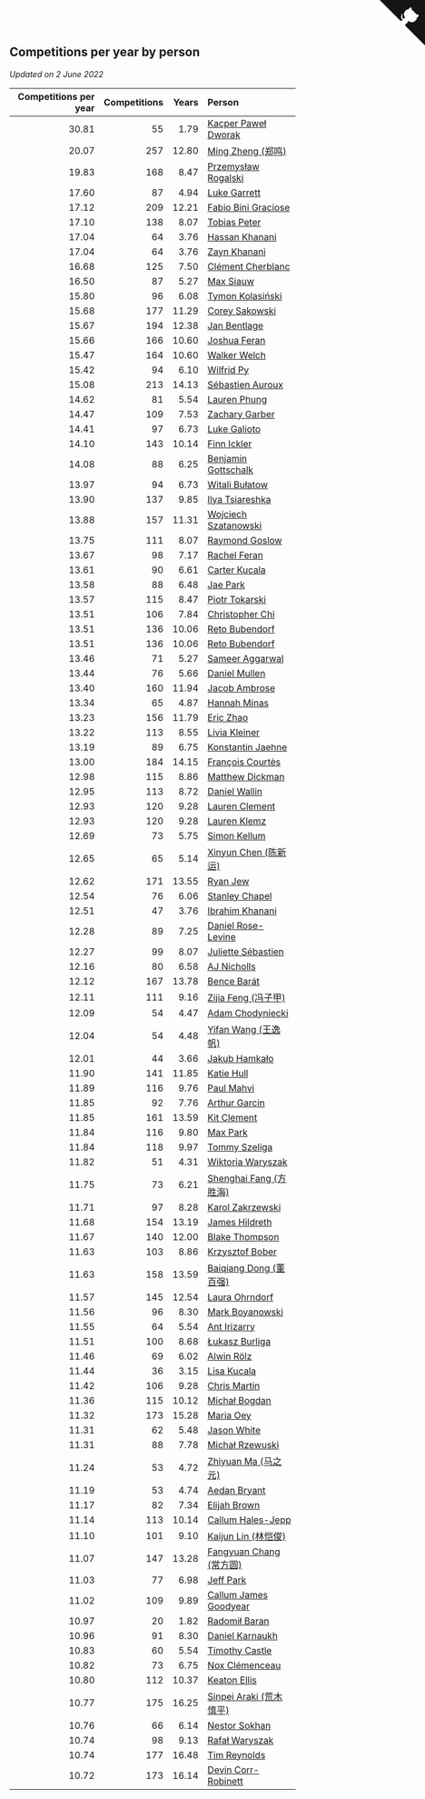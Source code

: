 ## Competitions per year by person

*Updated on  2 June 2022*

| Competitions per year | Competitions | Years | Person |
| ---: | ---: | ---: | :--- |
| 30.81 | 55 | 1.79 | [Kacper Paweł Dworak](https://www.worldcubeassociation.org/persons/2020DWOR01) |
| 20.07 | 257 | 12.80 | [Ming Zheng (郑鸣)](https://www.worldcubeassociation.org/persons/2009ZHEN11) |
| 19.83 | 168 | 8.47 | [Przemysław Rogalski](https://www.worldcubeassociation.org/persons/2013ROGA02) |
| 17.60 | 87 | 4.94 | [Luke Garrett](https://www.worldcubeassociation.org/persons/2017GARR05) |
| 17.12 | 209 | 12.21 | [Fabio Bini Graciose](https://www.worldcubeassociation.org/persons/2010GRAC02) |
| 17.10 | 138 | 8.07 | [Tobias Peter](https://www.worldcubeassociation.org/persons/2014PETE03) |
| 17.04 | 64 | 3.76 | [Hassan Khanani](https://www.worldcubeassociation.org/persons/2018KHAN26) |
| 17.04 | 64 | 3.76 | [Zayn Khanani](https://www.worldcubeassociation.org/persons/2018KHAN28) |
| 16.68 | 125 | 7.50 | [Clément Cherblanc](https://www.worldcubeassociation.org/persons/2014CHER05) |
| 16.50 | 87 | 5.27 | [Max Siauw](https://www.worldcubeassociation.org/persons/2017SIAU02) |
| 15.80 | 96 | 6.08 | [Tymon Kolasiński](https://www.worldcubeassociation.org/persons/2016KOLA02) |
| 15.68 | 177 | 11.29 | [Corey Sakowski](https://www.worldcubeassociation.org/persons/2011SAKO01) |
| 15.67 | 194 | 12.38 | [Jan Bentlage](https://www.worldcubeassociation.org/persons/2010BENT01) |
| 15.66 | 166 | 10.60 | [Joshua Feran](https://www.worldcubeassociation.org/persons/2011FERA01) |
| 15.47 | 164 | 10.60 | [Walker Welch](https://www.worldcubeassociation.org/persons/2011WELC01) |
| 15.42 | 94 | 6.10 | [Wilfrid Py](https://www.worldcubeassociation.org/persons/2016PYWI01) |
| 15.08 | 213 | 14.13 | [Sébastien Auroux](https://www.worldcubeassociation.org/persons/2008AURO01) |
| 14.62 | 81 | 5.54 | [Lauren Phung](https://www.worldcubeassociation.org/persons/2016PHUN02) |
| 14.47 | 109 | 7.53 | [Zachary Garber](https://www.worldcubeassociation.org/persons/2014GARB01) |
| 14.41 | 97 | 6.73 | [Luke Galioto](https://www.worldcubeassociation.org/persons/2015GALI02) |
| 14.10 | 143 | 10.14 | [Finn Ickler](https://www.worldcubeassociation.org/persons/2012ICKL01) |
| 14.08 | 88 | 6.25 | [Benjamin Gottschalk](https://www.worldcubeassociation.org/persons/2016GOTT01) |
| 13.97 | 94 | 6.73 | [Witali Bułatow](https://www.worldcubeassociation.org/persons/2015BUAT01) |
| 13.90 | 137 | 9.85 | [Ilya Tsiareshka](https://www.worldcubeassociation.org/persons/2012TERE01) |
| 13.88 | 157 | 11.31 | [Wojciech Szatanowski](https://www.worldcubeassociation.org/persons/2011SZAT01) |
| 13.75 | 111 | 8.07 | [Raymond Goslow](https://www.worldcubeassociation.org/persons/2014GOSL01) |
| 13.67 | 98 | 7.17 | [Rachel Feran](https://www.worldcubeassociation.org/persons/2015FERA01) |
| 13.61 | 90 | 6.61 | [Carter Kucala](https://www.worldcubeassociation.org/persons/2015KUCA01) |
| 13.58 | 88 | 6.48 | [Jae Park](https://www.worldcubeassociation.org/persons/2015PARK24) |
| 13.57 | 115 | 8.47 | [Piotr Tokarski](https://www.worldcubeassociation.org/persons/2013TOKA01) |
| 13.51 | 106 | 7.84 | [Christopher Chi](https://www.worldcubeassociation.org/persons/2014CHIC01) |
| 13.51 | 136 | 10.06 | [Reto Bubendorf](https://www.worldcubeassociation.org/persons/2012BUBE01) |
| 13.51 | 136 | 10.06 | [Reto Bubendorf](https://www.worldcubeassociation.org/persons/2012BUBE01) |
| 13.46 | 71 | 5.27 | [Sameer Aggarwal](https://www.worldcubeassociation.org/persons/2017AGGA01) |
| 13.44 | 76 | 5.66 | [Daniel Mullen](https://www.worldcubeassociation.org/persons/2016MULL04) |
| 13.40 | 160 | 11.94 | [Jacob Ambrose](https://www.worldcubeassociation.org/persons/2010AMBR01) |
| 13.34 | 65 | 4.87 | [Hannah Minas](https://www.worldcubeassociation.org/persons/2017MINA04) |
| 13.23 | 156 | 11.79 | [Eric Zhao](https://www.worldcubeassociation.org/persons/2010ZHAO19) |
| 13.22 | 113 | 8.55 | [Livia Kleiner](https://www.worldcubeassociation.org/persons/2013KLEI03) |
| 13.19 | 89 | 6.75 | [Konstantin Jaehne](https://www.worldcubeassociation.org/persons/2015JAEH01) |
| 13.00 | 184 | 14.15 | [François Courtès](https://www.worldcubeassociation.org/persons/2008COUR01) |
| 12.98 | 115 | 8.86 | [Matthew Dickman](https://www.worldcubeassociation.org/persons/2013DICK01) |
| 12.95 | 113 | 8.72 | [Daniel Wallin](https://www.worldcubeassociation.org/persons/2013WALL03) |
| 12.93 | 120 | 9.28 | [Lauren Clement](https://www.worldcubeassociation.org/persons/2013KLEM01) |
| 12.93 | 120 | 9.28 | [Lauren Klemz](https://www.worldcubeassociation.org/persons/2013KLEM01) |
| 12.69 | 73 | 5.75 | [Simon Kellum](https://www.worldcubeassociation.org/persons/2016KELL12) |
| 12.65 | 65 | 5.14 | [Xinyun Chen (陈新运)](https://www.worldcubeassociation.org/persons/2017CHEN36) |
| 12.62 | 171 | 13.55 | [Ryan Jew](https://www.worldcubeassociation.org/persons/2008JEWR01) |
| 12.54 | 76 | 6.06 | [Stanley Chapel](https://www.worldcubeassociation.org/persons/2016CHAP04) |
| 12.51 | 47 | 3.76 | [Ibrahim Khanani](https://www.worldcubeassociation.org/persons/2018KHAN27) |
| 12.28 | 89 | 7.25 | [Daniel Rose-Levine](https://www.worldcubeassociation.org/persons/2015ROSE01) |
| 12.27 | 99 | 8.07 | [Juliette Sébastien](https://www.worldcubeassociation.org/persons/2014SEBA01) |
| 12.16 | 80 | 6.58 | [AJ Nicholls](https://www.worldcubeassociation.org/persons/2015NICH04) |
| 12.12 | 167 | 13.78 | [Bence Barát](https://www.worldcubeassociation.org/persons/2008BARA01) |
| 12.11 | 111 | 9.16 | [Zijia Feng (冯子甲)](https://www.worldcubeassociation.org/persons/2013FENG02) |
| 12.09 | 54 | 4.47 | [Adam Chodyniecki](https://www.worldcubeassociation.org/persons/2017CHOD02) |
| 12.04 | 54 | 4.48 | [Yifan Wang (王逸帆)](https://www.worldcubeassociation.org/persons/2017WANY29) |
| 12.01 | 44 | 3.66 | [Jakub Hamkało](https://www.worldcubeassociation.org/persons/2018HAMK01) |
| 11.90 | 141 | 11.85 | [Katie Hull](https://www.worldcubeassociation.org/persons/2010HULL01) |
| 11.89 | 116 | 9.76 | [Paul Mahvi](https://www.worldcubeassociation.org/persons/2012MAHV01) |
| 11.85 | 92 | 7.76 | [Arthur Garcin](https://www.worldcubeassociation.org/persons/2014GARC27) |
| 11.85 | 161 | 13.59 | [Kit Clement](https://www.worldcubeassociation.org/persons/2008CLEM01) |
| 11.84 | 116 | 9.80 | [Max Park](https://www.worldcubeassociation.org/persons/2012PARK03) |
| 11.84 | 118 | 9.97 | [Tommy Szeliga](https://www.worldcubeassociation.org/persons/2012SZEL01) |
| 11.82 | 51 | 4.31 | [Wiktoria Waryszak](https://www.worldcubeassociation.org/persons/2018WARY01) |
| 11.75 | 73 | 6.21 | [Shenghai Fang (方胜海)](https://www.worldcubeassociation.org/persons/2016FANG01) |
| 11.71 | 97 | 8.28 | [Karol Zakrzewski](https://www.worldcubeassociation.org/persons/2014ZAKR01) |
| 11.68 | 154 | 13.19 | [James Hildreth](https://www.worldcubeassociation.org/persons/2009HILD01) |
| 11.67 | 140 | 12.00 | [Blake Thompson](https://www.worldcubeassociation.org/persons/2010THOM03) |
| 11.63 | 103 | 8.86 | [Krzysztof Bober](https://www.worldcubeassociation.org/persons/2013BOBE01) |
| 11.63 | 158 | 13.59 | [Baiqiang Dong (董百强)](https://www.worldcubeassociation.org/persons/2008DONG06) |
| 11.57 | 145 | 12.54 | [Laura Ohrndorf](https://www.worldcubeassociation.org/persons/2009OHRN01) |
| 11.56 | 96 | 8.30 | [Mark Boyanowski](https://www.worldcubeassociation.org/persons/2014BOYA01) |
| 11.55 | 64 | 5.54 | [Ant Irizarry](https://www.worldcubeassociation.org/persons/2016IRIZ02) |
| 11.51 | 100 | 8.68 | [Łukasz Burliga](https://www.worldcubeassociation.org/persons/2013BURL01) |
| 11.46 | 69 | 6.02 | [Alwin Rölz](https://www.worldcubeassociation.org/persons/2016ROLZ01) |
| 11.44 | 36 | 3.15 | [Lisa Kucala](https://www.worldcubeassociation.org/persons/2019KUCA01) |
| 11.42 | 106 | 9.28 | [Chris Martin](https://www.worldcubeassociation.org/persons/2013MART03) |
| 11.36 | 115 | 10.12 | [Michał Bogdan](https://www.worldcubeassociation.org/persons/2012BOGD01) |
| 11.32 | 173 | 15.28 | [Maria Oey](https://www.worldcubeassociation.org/persons/2007OEYM01) |
| 11.31 | 62 | 5.48 | [Jason White](https://www.worldcubeassociation.org/persons/2016WHIT16) |
| 11.31 | 88 | 7.78 | [Michał Rzewuski](https://www.worldcubeassociation.org/persons/2014RZEW01) |
| 11.24 | 53 | 4.72 | [Zhiyuan Ma (马之元)](https://www.worldcubeassociation.org/persons/2017MAZH04) |
| 11.19 | 53 | 4.74 | [Aedan Bryant](https://www.worldcubeassociation.org/persons/2017BRYA06) |
| 11.17 | 82 | 7.34 | [Elijah Brown](https://www.worldcubeassociation.org/persons/2015BROW03) |
| 11.14 | 113 | 10.14 | [Callum Hales-Jepp](https://www.worldcubeassociation.org/persons/2012HALE01) |
| 11.10 | 101 | 9.10 | [Kaijun Lin (林恺俊)](https://www.worldcubeassociation.org/persons/2013LINK01) |
| 11.07 | 147 | 13.28 | [Fangyuan Chang (常方圆)](https://www.worldcubeassociation.org/persons/2009CHAN04) |
| 11.03 | 77 | 6.98 | [Jeff Park](https://www.worldcubeassociation.org/persons/2015PARK08) |
| 11.02 | 109 | 9.89 | [Callum James Goodyear](https://www.worldcubeassociation.org/persons/2012GOOD02) |
| 10.97 | 20 | 1.82 | [Radomił Baran](https://www.worldcubeassociation.org/persons/2020BARA02) |
| 10.96 | 91 | 8.30 | [Daniel Karnaukh](https://www.worldcubeassociation.org/persons/2014KARN02) |
| 10.83 | 60 | 5.54 | [Timothy Castle](https://www.worldcubeassociation.org/persons/2016CAST48) |
| 10.82 | 73 | 6.75 | [Nox Clémenceau](https://www.worldcubeassociation.org/persons/2015CLEM03) |
| 10.80 | 112 | 10.37 | [Keaton Ellis](https://www.worldcubeassociation.org/persons/2012ELLI01) |
| 10.77 | 175 | 16.25 | [Sinpei Araki (荒木慎平)](https://www.worldcubeassociation.org/persons/2006ARAK01) |
| 10.76 | 66 | 6.14 | [Nestor Sokhan](https://www.worldcubeassociation.org/persons/2016SOKH01) |
| 10.74 | 98 | 9.13 | [Rafał Waryszak](https://www.worldcubeassociation.org/persons/2013WARY01) |
| 10.74 | 177 | 16.48 | [Tim Reynolds](https://www.worldcubeassociation.org/persons/2005REYN01) |
| 10.72 | 173 | 16.14 | [Devin Corr-Robinett](https://www.worldcubeassociation.org/persons/2006CORR01) |


<a href="https://github.com/JustinTimeCuber/wca_statistics" class="github-corner" aria-label="View source on Github"><svg width="80" height="80" viewBox="0 0 250 250" style="fill:#151513; color:#fff; position: absolute; top: 0; border: 0; right: 0;" aria-hidden="true"><path d="M0,0 L115,115 L130,115 L142,142 L250,250 L250,0 Z"></path><path d="M128.3,109.0 C113.8,99.7 119.0,89.6 119.0,89.6 C122.0,82.7 120.5,78.6 120.5,78.6 C119.2,72.0 123.4,76.3 123.4,76.3 C127.3,80.9 125.5,87.3 125.5,87.3 C122.9,97.6 130.6,101.9 134.4,103.2" fill="currentColor" style="transform-origin: 130px 106px;" class="octo-arm"></path><path d="M115.0,115.0 C114.9,115.1 118.7,116.5 119.8,115.4 L133.7,101.6 C136.9,99.2 139.9,98.4 142.2,98.6 C133.8,88.0 127.5,74.4 143.8,58.0 C148.5,53.4 154.0,51.2 159.7,51.0 C160.3,49.4 163.2,43.6 171.4,40.1 C171.4,40.1 176.1,42.5 178.8,56.2 C183.1,58.6 187.2,61.8 190.9,65.4 C194.5,69.0 197.7,73.2 200.1,77.6 C213.8,80.2 216.3,84.9 216.3,84.9 C212.7,93.1 206.9,96.0 205.4,96.6 C205.1,102.4 203.0,107.8 198.3,112.5 C181.9,128.9 168.3,122.5 157.7,114.1 C157.9,116.9 156.7,120.9 152.7,124.9 L141.0,136.5 C139.8,137.7 141.6,141.9 141.8,141.8 Z" fill="currentColor" class="octo-body"></path></svg></a><style>.github-corner:hover .octo-arm{animation:octocat-wave 560ms ease-in-out}@keyframes octocat-wave{0%,100%{transform:rotate(0)}20%,60%{transform:rotate(-25deg)}40%,80%{transform:rotate(10deg)}}@media (max-width:500px){.github-corner:hover .octo-arm{animation:none}.github-corner .octo-arm{animation:octocat-wave 560ms ease-in-out}}</style>
